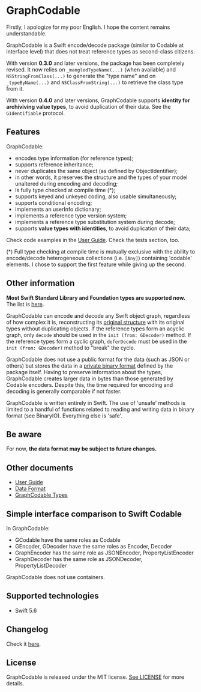 # GraphCodable

Firstly, I apologize for my poor English. I hope the content remains understandable.

GraphCodable is a Swift encode/decode package (similar to Codable at interface level) that does not treat reference types as second-class citizens.
 
With version **0.3.0** and later versions, the package has been completely revised. It now relies on `_mangledTypeName(...)` (when available) and `NSStringFromClass(...)` to generate the "type name" and on `_typeByName(...)` and `NSClassFromString(...)` to retrieve the class type from it.

With version **0.4.0** and later versions, GraphCodable supports **identity for archiviving value types**, to avoid duplication of their data.
See the `GIdentifiable` protocol.

## Features
GraphCodable:
- encodes type information (for reference types);
- supports reference inheritance;
- never duplicates the same object (as defined by ObjectIdentifier);
- in other words, it preserves the structure and the types of your model unaltered during encoding and decoding;
- is fully type checked at compile time (*);
- supports keyed and unkeyed coding, also usable simultaneously;
- supports conditional encoding;
- implements an userInfo dictionary;
- implements a reference type version system;
- implements a reference type substitution system during decode;
- supports **value types with identities**, to avoid duplication of their data;


Check code examples in the [User Guide](/Docs/UserGuide.md). Check the tests section, too.

(*) Full type checking at compile time is mutually exclusive with the ability to encode/decode heterogeneous collections (i.e. `[Any]`) containing 'codable' elements. I chose to support the first feature while giving up the second.

## Other information
**Most Swift Standard Library and Foundation types are supported now.** The list is [here](/Docs/GraphCodableTypes.md).

GraphCodable can encode and decode any Swift object graph, regardless of how complex it is, reconstructing its [original structure](/Docs/UserGuide.md#Directed-acyclic-graphs) with its original types without duplicating objects.
If the reference types form an acyclic graph, only `decode` should be used in the `init (from: GDecoder)` method.
If the reference types form a cyclic graph, `deferDecode` must be used in the `init (from: GDecoder)` method to "break" the cycle.

GraphCodable does not use a public format for the data (such as JSON or others) but stores the data in a [private binary format](/Docs/DataFormat.md) defined by the package itself. Having to preserve information about the types, GraphCodable creates larger data in bytes than those generated by Codable encoders. Despite this, the time required for encoding and decoding is generally comparable if not faster.

GraphCodable is written entirely in Swift. The use of 'unsafe' methods is limited to a handful of functions related to reading and writing data in binary format (see BinaryIO). Everything else is 'safe'.

## Be aware
For now, **the data format may be subject to future changes.**

## Other documents
- [User Guide](/Docs/UserGuide.md)
- [Data Format](/Docs/DataFormat.md)
- [GraphCodable Types](/Docs/GraphCodableTypes.md)

## Simple interface comparison to Swift Codable
In GraphCodable:
- GCodable have the same roles as Codable
- GEncoder, GDecoder have the same roles as Encoder, Decoder
- GraphEncoder has the same role as JSONEncoder, PropertyListEncoder
- GraphDecoder has the same role as JSONDecoder, PropertyListDecoder

GraphCodable does not use containers.

## Supported technologies

- Swift 5.6

## Changelog

Check it [here](/CHANGELOG.md).

## License

GraphCodable is released under the MIT license. [See LICENSE](/LICENSE.txt) for more details.



